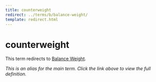 ```yaml
---
title: counterweight
redirect: ../terms/b/balance-weight/
template: redirect.html
---
```


# counterweight

This term redirects to [Balance Weight](../terms/b/balance-weight/).

*This is an alias for the main term. Click the link above to view the full definition.*
